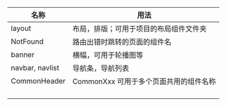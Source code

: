 | 名称            | 用法                                   |
| --------------- | -------------------------------------- |
| layout          | 布局，排版；可用于项目的布局组件文件夹 |
| NotFound        | 路由出错时跳转的页面的组件名           |
| banner          | 横幅，可用于轮播图等                   |
| navbar, navlist | 导航条，导航列表                       |
| CommonHeader    | CommonXxx 可用于多个页面共用的组件名称 |
|                 |                                        |
|                 |                                        |
|                 |                                        |
|                 |                                        |

